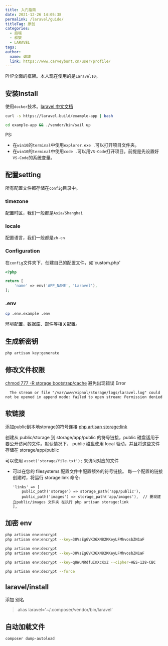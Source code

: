 ```yaml
---
title: 入门指南
date: 2021-12-26 14:05:38
permalink: /laravel/guide/
titleTag: 原创
categories: 
  - 后端
  - 框架
  - LARAVEL
tags: 
author: 
  name: 诚城
  link: https://www.carveybunt.cn/user/profile/
---
```


 PHP全面的框架。本人现在使用的是`Laravel10`。
 <!-- more -->

## 安装Install

 使用`docker`技术。[laravel 中文文档](https://learnku.com/docs/laravel/9.x/installation/12200)

```bash
curl -s https://laravel.build/example-app | bash

cd example-app && ./vendor/bin/sail up
```

PS:
  * 在`win10`的`terminal`中使用`explorer.exe .`可以打开项目文件夹。
  * 在`win10`的`terminal`中使用`code .`可以用`VS-Code`打开项目。前提是先设置好`VS-Code`的系统变量。

## 配置setting

所有配置文件都存储在`config`目录中。

### timezone
  
配置时区，我们一般都是`Asia/Shanghai`

### locale

配置语言，我们一般都是`zh-cn`

### Configuration

在`config`文件夹下，创建自己的配置文件，如'custom.php'

```php
<?php

return [
    'name' => env('APP_NAME', 'Laravel'),
];
```

### .env

  ```sh
  cp .env.example .env
  ```

  环境配置，数据库、邮件等相关配置。

## 生成新密钥

```sh
php artisan key:generate
```

## 修改文件权限

[chmod 777 -R storage bootstrap/cache]() 避免出现错误 Error
  
      The stream or file "/var/www/vipnol/storage/logs/laravel.log" could not be opened in append mode: failed to open stream: Permission denied
## 软链接
添加public到本地storage的符号连接 [php artisan storage:link]()
  
  创建从 public/storage 到 storage/app/public 的符号链接，public 磁盘适用于要公开访问的文件。默认情况下， public 磁盘使用 local 驱动，并且将这些文件存储在 storage/app/public
  
  可以使用 `asset('storage/file.txt');` 来访问对应的文件
  - 可以在您的 filesystems 配置文件中配置额外的符号链接。 每一个配置的链接创建时，将运行 storage:link 命令:
  
        'links' => [
            public_path('storage') => storage_path('app/public'),
            public_path('images') => storage_path('app/images'),  // 要现建立public/images 文件夹 在执行 php artisan storage:link
        ],

## 加密 env

```sh
php artisan env:encrypt
php artisan env:encrypt --key=3UVsEgGVK36XN82KKeyLFMhvosbZN1aF

php artisan env:decrypt
php artisan env:decrypt --key=3UVsEgGVK36XN82KKeyLFMhvosbZN1aF

php artisan env:decrypt --key=qUWuNRdfuImXcKxZ --cipher=AES-128-CBC

php artisan env:decrypt --force
```

## laravel/install

添加 别名

> alias laravel='~/.composer/vendor/bin/laravel'

## 自动加载文件

```sh
composer dump-autoload
```
